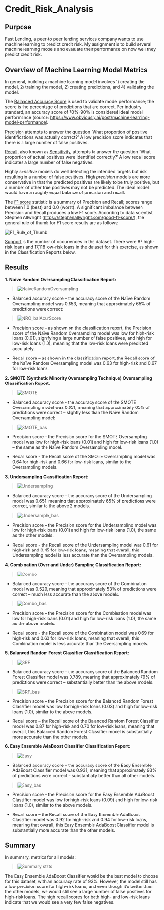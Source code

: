 # Credit_Risk_Analysis

## Purpose

Fast Lending, a peer-to peer lending services company wants to use machine learning to predict credit risk. My assignment is to build several machine learning models and evaluate their performance on how well they predict credit risk.

## Overview of Machine Learning Model Metrics

In general, building a machine learning model involves 1) creating the model, 2) training the model, 2) creating predictions, and 4) validating the model.

The <ins>Balanced Accuracy Score</ins> is used to validate model performance; the score is the percentage of predictions that are correct. Per industry standard, an accuracy score of 70%-90% is considered ideal model performance (source: https://www.obviously.ai/post/machine-learning-model-performance).

<ins>Precision</ins>  attempts to answer the question ‘What proportion of positive identifications was actually correct?’ A low precision score indicates that there is a large number of false positives. 

<ins>Recall,</ins> also known as <ins>Sensitivity</ins>, attempts to answer the question ‘What proportion of actual positives were identified correctly?’ A low recall score indicates a large number of false negatives.

Highly *sensitive* models do well detecting the intended targets but risk resulting in a number of false positives. High *precision* models are more conservative in that the predicted positives are likely to be truly positive, but a number of other true positives may not be predicted. The ideal model would have a roughly equal balance of precision and recall.

The <ins>F1 score</ins> statistic is a summary of Precision and Recall; scores range between 1.0 (best) and 0.0 (worst). A significant imbalance between Precision and Recall produces a low F1 score. According to data scientist Stephen Allwright (https://stephenallwright.com/good-f1-score/), the general rule of thumb for F1 score results are as follows:

![F1_Rule_of_Thumb](https://user-images.githubusercontent.com/97558998/173933907-effeca18-4681-4dbf-b235-027cfd57cf93.png)

<ins>Support</ins> is the number of occurrences in the dataset. There were 87 high-risk loans and 17,118 low-risk loans in the dataset for this exercise, as shown in the Classification Reports below.

## Results

**1. Naive Random Oversampling Classification Report:**

>![NaiveRandomOversampling](https://user-images.githubusercontent.com/97558998/173934206-29e9fcf7-741a-41cf-9ea2-fb662c33144d.png)

- Balanced accuracy score – the accuracy score of the Naïve Random Oversampling model was 0.653, meaning that approximately 65% of predictions were correct:

>![NRO_balAcurScore](https://user-images.githubusercontent.com/97558998/173934376-9ee112ac-9270-4014-8753-f9b7c28343ad.png)

- Precision score – as shown on the classification report, the Precision score of the Naïve Random Oversampling model was low for high-risk loans (0.01), signifying a large number of false positives, and high for low-risk loans (1.0), meaning that the low-risk loans were predicted accurately.

- Recall score – as shown in the classification report, the Recall score of the Naïve Random Oversampling model was 0.63 for high-risk and 0.67 for low-risk loans.

**2. SMOTE (Synthetic Minority Oversampling Technique) Oversampling Classification Report:**

>![SMOTE](https://user-images.githubusercontent.com/97558998/173935446-80415e15-1def-4dec-87dc-f48801087463.png)

- Balanced accuracy score - the accuracy score of the SMOTE Oversampling model was 0.651, meaning that approximately 65% of predictions were correct – slightly less than the Naïve Random Oversampling model:

>![SMOTE_bas](https://user-images.githubusercontent.com/97558998/173935410-4f6813bd-b739-451c-827f-bd13d0262cdf.png)

- Precision score – the Precision score for the SMOTE Oversampling model was low for high-risk loans (0.01) and high for low-risk loans (1.0) – the same as the Naïve Random Oversampling model.

- Recall score - the Recall score of the SMOTE Oversampling model was 0.64 for high-risk and 0.66 for low-risk loans, similar to the Oversampling models.

**3. Undersampling Classification Report:**

>![Undersampling](https://user-images.githubusercontent.com/97558998/173935818-ce9db797-dfff-454f-9c16-b7f90a265c0e.png)

- Balanced accuracy score – the accuracy score of the Undersampling model was 0.651, meaning that approximately 65% of predictions were correct, similar to the above 2 models.

>![Undersample_bas](https://user-images.githubusercontent.com/97558998/173936008-5551df37-248d-4994-9589-9080517df70a.png)

- Precision score – the Precision score for the Undersampling model was low for high-risk loans (0.01) and high for low-risk loans (1.0), the same as the other models.

- Recall score - the Recall score of the Undersampling model was 0.61 for high-risk and 0.45 for low-risk loans, meaning that overall, this Undersampling model is less accurate than the Oversampling models.

**4. Combination (Over and Under) Sampling Classification Report:**

>![Combo](https://user-images.githubusercontent.com/97558998/173936265-efe24844-bb27-4088-aa14-8f083100f040.png)

- Balanced accuracy score – the accuracy score of the Combination model was 0.529, meaning that approximately 53% of predictions were correct – much less accurate than the above models.

>![Combo_bas](https://user-images.githubusercontent.com/97558998/173936714-4361842c-06d2-4d5f-8350-368a75f78bfb.png)

- Precision score – the Precision score for the Combination model was low for high-risk loans (0.01) and high for low-risk loans (1.0), the same as the above models.

- Recall score - the Recall score of the Combination model was 0.69 for high-risk and 0.60 for low-risk loans, meaning that overall, this Combination model is less accurate than the Oversampling models.

**5. Balanced Random Forest Classifier Classification Report:**

>![BRF](https://user-images.githubusercontent.com/97558998/173937470-68c07354-7595-4a11-a31c-0cceae0d8036.png)

- Balanced accuracy score – the accuracy score of the Balanced Random Forest Classifier model was 0.789, meaning that approximately 79% of predictions were correct – substantially better than the above models.

>![BRF_bas](https://user-images.githubusercontent.com/97558998/173937558-b22ba3b1-4d53-466a-a80d-16ef94bdb78f.png)

- Precision score – the Precision score for the Balanced Random Forest Classifier model was low for high-risk loans (0.03) and high for low-risk loans (1.0), similar to the above models.

- Recall score – the Recall score of the Balanced Random Forest Classifier model was 0.87 for high-risk and 0.70 for low-risk loans, meaning that overall, this Balanced Random Forest Classifier model is substantially more accurate than the other models.

**6. Easy Ensemble AdaBoost Classifier Classification Report:**

>![Easy](https://user-images.githubusercontent.com/97558998/173937785-1c28d859-53b9-4854-905a-6eee29d4815f.png)

- Balanced accuracy score – the accuracy score of the Easy Ensemble AdaBoost Classifier model was 0.931, meaning that approximately 93% of predictions were correct – substantially better than all other models.

>![Easy_bas](https://user-images.githubusercontent.com/97558998/173938038-db3d46e5-5d1b-4887-84a2-80352aceb538.png)

- Precision score – the Precision score for the Easy Ensemble AdaBoost Classifier model was low for high-risk loans (0.09) and high for low-risk loans (1.0), similar to the above models.

- Recall score – the Recall score of the Easy Ensemble AdaBoost Classifier model was 0.92 for high-risk and 0.94 for low-risk loans, meaning that overall, this Easy Ensemble AdaBoost Classifier model is substantially more accurate than the other models.

## Summary

In summary, metrics for all models:

>![Summary stats](https://user-images.githubusercontent.com/97558998/173938367-b1704514-e8ec-4b78-a385-393c01989ab2.png)

The Easy Ensemble AdaBoost Classifier would be the best model to choose for this dataset, with an accuracy rate of 93%. However, the model still has a low precision score for high-risk loans, and even though it’s better than the other models, we would still see a large number of false positives for high-risk loans. The high recall scores for both high- and low-risk loans indicate that we would see a very few false negatives.





